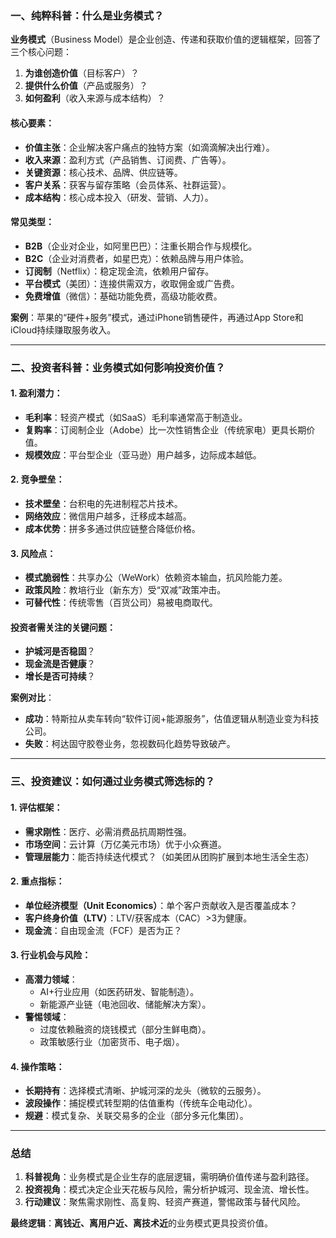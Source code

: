 ### 一、纯粹科普：什么是业务模式？
**业务模式**（Business Model）是企业创造、传递和获取价值的逻辑框架，回答了三个核心问题：  
1. **为谁创造价值**（目标客户）？  
2. **提供什么价值**（产品或服务）？  
3. **如何盈利**（收入来源与成本结构）？  

#### 核心要素：
- **价值主张**：企业解决客户痛点的独特方案（如滴滴解决出行难）。  
- **收入来源**：盈利方式（产品销售、订阅费、广告等）。  
- **关键资源**：核心技术、品牌、供应链等。  
- **客户关系**：获客与留存策略（会员体系、社群运营）。  
- **成本结构**：核心成本投入（研发、营销、人力）。  

#### 常见类型：
- **B2B**（企业对企业，如阿里巴巴）：注重长期合作与规模化。  
- **B2C**（企业对消费者，如星巴克）：依赖品牌与用户体验。  
- **订阅制**（Netflix）：稳定现金流，依赖用户留存。  
- **平台模式**（美团）：连接供需双方，收取佣金或广告费。  
- **免费增值**（微信）：基础功能免费，高级功能收费。  

**案例**：苹果的“硬件+服务”模式，通过iPhone销售硬件，再通过App Store和iCloud持续赚取服务收入。

---

### 二、投资者科普：业务模式如何影响投资价值？
#### 1. **盈利潜力**：
- **毛利率**：轻资产模式（如SaaS）毛利率通常高于制造业。  
- **复购率**：订阅制企业（Adobe）比一次性销售企业（传统家电）更具长期价值。  
- **规模效应**：平台型企业（亚马逊）用户越多，边际成本越低。  

#### 2. **竞争壁垒**：
- **技术壁垒**：台积电的先进制程芯片技术。  
- **网络效应**：微信用户越多，迁移成本越高。  
- **成本优势**：拼多多通过供应链整合降低价格。  

#### 3. **风险点**：
- **模式脆弱性**：共享办公（WeWork）依赖资本输血，抗风险能力差。  
- **政策风险**：教培行业（新东方）受“双减”政策冲击。  
- **可替代性**：传统零售（百货公司）易被电商取代。  

#### 投资者需关注的关键问题：
- **护城河是否稳固**？  
- **现金流是否健康**？  
- **增长是否可持续**？  

**案例对比**：  
- **成功**：特斯拉从卖车转向“软件订阅+能源服务”，估值逻辑从制造业变为科技公司。  
- **失败**：柯达固守胶卷业务，忽视数码化趋势导致破产。  

---

### 三、投资建议：如何通过业务模式筛选标的？
#### 1. **评估框架**：
- **需求刚性**：医疗、必需消费品抗周期性强。  
- **市场空间**：云计算（万亿美元市场）优于小众赛道。  
- **管理层能力**：能否持续迭代模式？（如美团从团购扩展到本地生活全生态）  

#### 2. **重点指标**：
- **单位经济模型（Unit Economics）**：单个客户贡献收入是否覆盖成本？  
- **客户终身价值（LTV）**：LTV/获客成本（CAC）>3为健康。  
- **现金流**：自由现金流（FCF）是否为正？  

#### 3. **行业机会与风险**：
- **高潜力领域**：  
  - AI+行业应用（如医药研发、智能制造）。  
  - 新能源产业链（电池回收、储能解决方案）。  
- **警惕领域**：  
  - 过度依赖融资的烧钱模式（部分生鲜电商）。  
  - 政策敏感行业（加密货币、电子烟）。  

#### 4. **操作策略**：
- **长期持有**：选择模式清晰、护城河深的龙头（微软的云服务）。  
- **波段操作**：捕捉模式转型期的估值重构（传统车企电动化）。  
- **规避**：模式复杂、关联交易多的企业（部分多元化集团）。  

---

### 总结
1. **科普视角**：业务模式是企业生存的底层逻辑，需明确价值传递与盈利路径。  
2. **投资视角**：模式决定企业天花板与风险，需分析护城河、现金流、增长性。  
3. **行动建议**：聚焦需求刚性、高复购、轻资产赛道，警惕政策与替代风险。  

**最终逻辑**：**离钱近、离用户近、离技术近**的业务模式更具投资价值。
